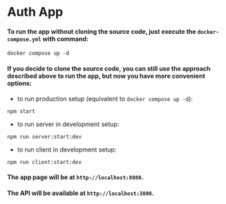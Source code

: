# Auth App

#### To run the app without cloning the source code, just execute the `docker-compose.yml` with command:
```
docker compose up -d
```
#### If you decide to clone the source code, you can still use the approach described above to run the app, but now you have more convenient options:
- to run production setup (equivalent to `docker compose up -d`):
```
npm start
```
- to run server in development setup:
```
npm run server:start:dev
```
- to run client in development setup:
```
npm run client:start:dev
```
#### The app page will be at `http://localhost:8080`.
#### The API will be available at `http://localhost:3000`.